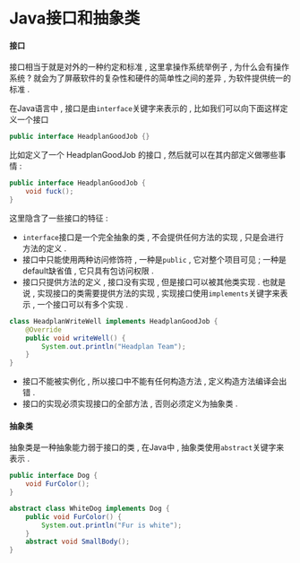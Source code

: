 # Java接口和抽象类

#### 接口

接口相当于就是对外的一种约定和标准 , 这里拿操作系统举例子 , 为什么会有操作系统 ? 就会为了屏蔽软件的复杂性和硬件的简单性之间的差异 , 为软件提供统一的标准 .

在Java语言中 , 接口是由`interface`关键字来表示的 , 比如我们可以向下面这样定义一个接口

```java
public interface HeadplanGoodJob {}
```

比如定义了一个 HeadplanGoodJob 的接口 , 然后就可以在其内部定义做哪些事情 :

```java
public interface HeadplanGoodJob {
    void fuck();
}
```

这里隐含了一些接口的特征 :

* `interface`接口是一个完全抽象的类 , 不会提供任何方法的实现 , 只是会进行方法的定义 . 
* 接口中只能使用两种访问修饰符 , 一种是`public` , 它对整个项目可见 ; 一种是default缺省值 , 它只具有包访问权限 . 
* 接口只提供方法的定义 , 接口没有实现 , 但是接口可以被其他类实现 . 也就是说 , 实现接口的类需要提供方法的实现 , 实现接口使用`implements`关键字来表示 , 一个接口可以有多个实现 . 

```java
class HeadplanWriteWell implements HeadplanGoodJob {
    @Override
    public void writeWell() {
        System.out.println("Headplan Team");
    }
}
```

* 接口不能被实例化 , 所以接口中不能有任何构造方法 , 定义构造方法编译会出错 . 
* 接口的实现必须实现接口的全部方法 , 否则必须定义为抽象类 . 

#### 抽象类

抽象类是一种抽象能力弱于接口的类 , 在Java中 , 抽象类使用`abstract`关键字来表示 .

```java
public interface Dog {
    void FurColor();
}

abstract class WhiteDog implements Dog {
    public void FurColor() {
        System.out.println("Fur is white");
    }
    abstract void SmallBody();
}
```



